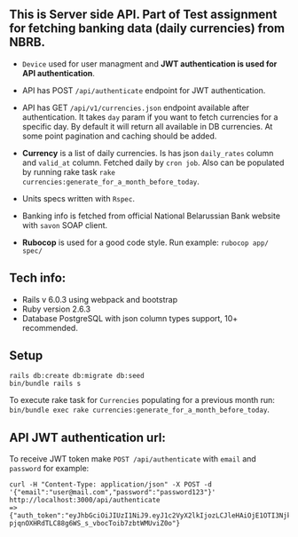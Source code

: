 ## This is Server side API. Part of Test assignment for fetching banking data (daily currencies) from NBRB.

- `Device` used for user managment and **JWT authentication is used for API authentication**.
- API has POST `/api/authenticate` endpoint for JWT authentication.
- API has GET `/api/v1/currencies.json` endpoint available after authentication.
It takes `day` param if you want to fetch currencies for a specific day.
By default it will return all available in DB currencies. At some point pagination and caching should be added.
- **Currency** is a list of daily currencies. Is has json `daily_rates` column and `valid_at` column.
Fetched daily by `cron job`.
Also can be populated by running rake task `rake currencies:generate_for_a_month_before_today`.

- Units specs written with `Rspec`.

- Banking info is fetched from official National Belarussian Bank website with `savon` SOAP client.

- **Rubocop** is used for a good code style. Run example: `rubocop app/ spec/`

## Tech info:
* Rails v 6.0.3 using webpack and bootstrap
* Ruby version 2.6.3
* Database PostgreSQL with json column types support, 10+ recommended.

## Setup
```
rails db:create db:migrate db:seed
bin/bundle rails s
```
To execute rake task for `Currencies` populating for a previous month run:
`bin/bundle exec rake currencies:generate_for_a_month_before_today`.

## API JWT authentication url:
To receive JWT token make `POST /api/authenticate` with `email` and `password`
for example:
```
curl -H "Content-Type: application/json" -X POST -d '{"email":"user@mail.com","password":"password123"}' http://localhost:3000/api/authenticate
=> {"auth_token":"eyJhbGciOiJIUzI1NiJ9.eyJ1c2VyX2lkIjozLCJleHAiOjE1OTI3Njk2ODR9.Q-pjqnOXHRdTLC88g6WS_s_vbocToib7zbtWMUviZ0o"}
```
